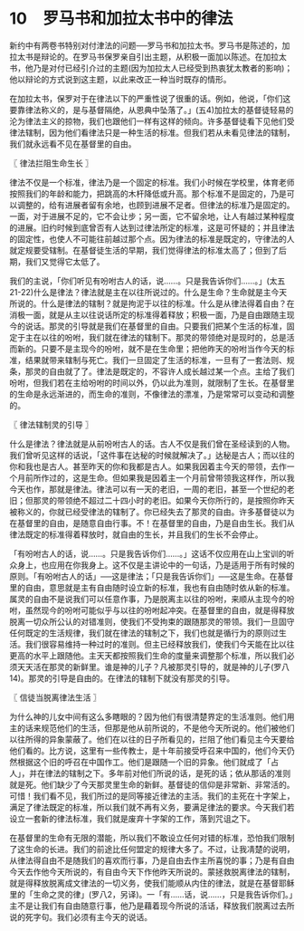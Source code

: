 # 10　罗马书和加拉太书中的律法


新约中有两卷书特别对付津法的问题──罗马书和加拉太书。罗马书是陈述的，加拉太书是辩论的。在罗马书保罗亲自引出主题，从积极一面加以陈述。在加拉太书，他乃是对付已经引介过的主题(因为加拉太人已经受到热衷犹太教者的影响)；他以辩论的方式说到这主题，以此来改正一种当时既存的情形。

在加拉太书，保罗对于在律法以下的严重性说了很重的话。例如，他说，「你们这要靠律法称义的，是与基督隔绝，从恩典中坠落了。」(五4)加拉太的基督徒轻易的沦为律法主义的掠物，我们也跟他们一样有这样的倾向。许多基督徒看下见他们受律法辖制，因为他们看律法只是一种生活的标准。但我们若从未看见律法的辖制，我们就永远看不见在基督里的自由。



〖 律法拦阻生命生长 〗

律法不仅是一个标准，律法乃是一个固定的标准。我们小时候在学校里，体育老师按照我们的年龄和能力，把跳高的木杆降低或升高。那个标准不是固定的，乃是可以调整的，给有进展者留有余地，也顾到进展不足者。但律法的标准乃是固定的。一面，对于进展不足的，它不会让步；另一面，它不留余地，让人有越过某种程度的进展。旧约时候到底曾否有人达到过律法所定的标准，这是可怀疑的；并且律法的固定性，也使人不可能往前越过那个点。因为律法的标准是既定的，守律法的人就定规要受辖制。在基督徒生活的早期，我们觉得律法的标准太高了；但到了后期，我们又觉得它太低了。

我们的主说，「你们听见有吩咐古人的话，说……。只是我告诉你们……。」(太五21-22)什么是律法？律法就是主在以往所说过的。什么是生命？生命就是主今天所说的。什么是律法的辖制？就是拘泥于以往的标准。什么是从律法得着自由？在消极一面，就是从主以往说话所定的标准得着释放；积极一面，乃是自由跟随主现今的说话。那灵的引导就是我们在基督里的自由。只要我们把某个生活的标准，固定于主在以往的吩咐，我们就在律法的辖制下。那灵的带领绝对是现时的，总是活而新的。只要不是主现今的吩咐，就不是在生命里；把他昨天的吩咐当作今天的标准，结果就带来辖制与死亡。我们一旦固定了生活的标准，一旦有了一套法则、规条，那灵的自由就了了。律法是既定的，不容许人成长越过某一个点。主给了我们吩咐，但我们若在主给吩咐的时间以外，仍以此为准则，就限制了生长。在基督里的生命是永远渐进的，而生命的准则，不像律法的漂准，乃是常常可以变动和调整的。



〖 律法辖制灵的引导 〗

什么是律法？律法就是从前吩咐古人的话。古人不仅是我们曾在圣经读到的人物。我们曾听见这样的话说，「这件事在达秘的时候就解决了。」达秘是古人；而以往的你和我也是古人。甚至昨天的你和我都是古人。如果我因着主今天的带领，去作一个月前所作过的，这是生命。但如果我是因着主一个月前曾带领我这样作，所以我今天也作，那就是律法。律法可以有一天的老旧，一周的老旧，甚至一个世纪的老旧；但那灵的带领绝不超过二十四小时的老旧。如果今天你所行的，是按照你昨天被称义的，你就已经受律法的辖制了。你已经失去了那灵的自由。许多基督徒以为在基督里的自由，是随意自由行事。不！在基督里的自由，乃是自由生长。我们从律法既定的标准得着释放时，就自由的生长，并且我们的生长不会停止。

「有吩咐古人的话，说……。只是我告诉你们……。」这话不仅应用在山上宝训的听众身上，也应用在你我身上。这不仅是主讲论中的一句话，乃是适用于所有时候的原则。「有吩咐古人的话」──这是律法；「只是我告诉你们」──这是生命。在基督里的自由，意思就是主有自由随时设立新的标准，我也有自由随时依从新的标准。属灵的自由不是说我们可以任意作事，乃是脱离主以往的吩咐，来顺从主现今的吩咐，虽然现今的吩咐可能似乎与以往的吩咐起冲突。在基督里的自由，就是得释放脱离一切众所公认的对错准则，使我们不受拘束的跟随那灵的带领。我们一旦固守任何既定的生活规律，我们就在律法的辖制之下，我们也就是循行为的原则过生活。我们很容易维持一种过时的准则。但主已经释放我们，使我们今天能在比以往更高的水平上跟随他。主天天都按照我们生命的度量来调整那个标准，所以我们必须天天活在那灵的新鲜里。谁是神的儿子？凡被那灵引导的，就是神的儿子(罗八14)。那灵的引导是自由的。在律法的辖制下就没有那灵的引导。



〖 信徒当脱离律法生活 〗

为什么神的儿女中间有这么多瞎眼的？因为他们有很清楚界定的生活准则。他们用主的话来规范他们的生活，但那是他从前所说的，不是他今天所说的。他们被他们以往所得的异象蒙蔽了。他们在以往的日子所看见的，拦阻了他们看见主今天要给他们看的。比方说，这里有一些传教士，是十年前接受呼召来中国的，他们今天仍然根据这个旧的呼召在中国作工。他们是跟随一个旧的异象。他们就成了「占人」，并在律法的辖制之下。多年前对他们所说的话，是死的话；依从那话的准则就是死。他们缺少了今天那灵里生命的新鲜。基督徒的信仰是非常新、非常活的。可惜！我们看不见，我们所过的是同等接近律法的主活。我们的主死在十字架上，满足了律法既定的标准，所以我们就不再有义务，要满足律法的要求。今天我们若设立一套新的律法标准，我们就是废弃十字架的工作，落到咒诅之下。

在基督里的生命有无限的潜能，所以我们不敢设立任何对错的标准，恐怕我们限制了这生命的长进。我们的前途比任何盟定的规律大多了。不过，让我凊楚的说明，从律法得自由不是随我们的喜欢而行事，乃是自由去作主所喜悦的事；乃是有自由今天去作他今天所说的，有自由今天下作他昨天所说的。蒙拯救脱离律法的辖制，就是得释放脱离成文律法的一切义务，使我们能顺从内住的律法，就是在基督耶稣里的「生命之灵的律」(罗八2，另译)。一「有……话，说……，只是我告诉你们。」主不是让我们有自由随意行事，他乃是藉着现今所说的活话，释放我们脱离过去所说的死字句。我们必须有主今天的说话。

